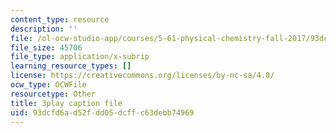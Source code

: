 ```yaml
---
content_type: resource
description: ''
file: /ol-ocw-studio-app/courses/5-61-physical-chemistry-fall-2017/93dcfd6ad52fdd05dcffc63debb74969_BEs4K6LSGzo.srt
file_size: 45706
file_type: application/x-subrip
learning_resource_types: []
license: https://creativecommons.org/licenses/by-nc-sa/4.0/
ocw_type: OCWFile
resourcetype: Other
title: 3play caption file
uid: 93dcfd6a-d52f-dd05-dcff-c63debb74969
---
```

